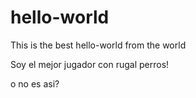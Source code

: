 # hello-world


This is the best hello-world from the world



Soy el mejor jugador con rugal perros!

o no es asi?




